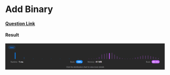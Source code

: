 # Add Binary

#### [Question Link](https://leetcode.com/problems/add-binary/)

#### Result
![result](Result.png)